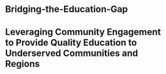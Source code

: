 # Bridging-the-Education-Gap
# Leveraging Community Engagement to Provide Quality Education to Underserved Communities and Regions
